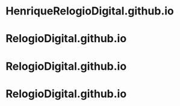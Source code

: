 # HenriqueRelogioDigital.github.io
# RelogioDigital.github.io
# RelogioDigital.github.io
# RelogioDigital.github.io
